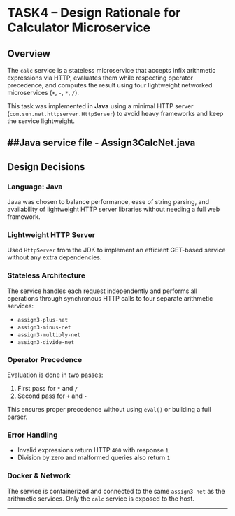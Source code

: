 # TASK4 – Design Rationale for Calculator Microservice

## Overview
The `calc` service is a stateless microservice that accepts infix arithmetic expressions via HTTP, evaluates them while respecting operator precedence, and computes the result using four lightweight networked microservices (`+`, `-`, `*`, `/`).

This task was implemented in **Java** using a minimal HTTP server (`com.sun.net.httpserver.HttpServer`) to avoid heavy frameworks and keep the service lightweight.

##Java service file - Assign3CalcNet.java
---

## Design Decisions

### Language: Java
Java was chosen to balance performance, ease of string parsing, and availability of lightweight HTTP server libraries without needing a full web framework.

###  Lightweight HTTP Server
Used `HttpServer` from the JDK to implement an efficient GET-based service without any extra dependencies.

###  Stateless Architecture
The service handles each request independently and performs all operations through synchronous HTTP calls to four separate arithmetic services:
- `assign3-plus-net`
- `assign3-minus-net`
- `assign3-multiply-net`
- `assign3-divide-net`

###  Operator Precedence
Evaluation is done in two passes:
1. First pass for `*` and `/`
2. Second pass for `+` and `-`

This ensures proper precedence without using `eval()` or building a full parser.

###  Error Handling
- Invalid expressions return HTTP `400` with response `1`
- Division by zero and malformed queries also return `1`

###  Docker & Network
The service is containerized and connected to the same `assign3-net` as the arithmetic services. Only the `calc` service is exposed to the host.

---
